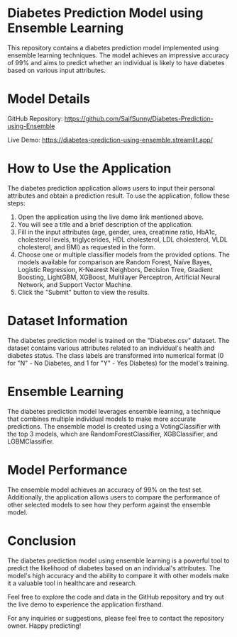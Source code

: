 # Diabetes Prediction Model using Ensemble Learning
This repository contains a diabetes prediction model implemented using ensemble learning techniques. The model achieves an impressive accuracy of 99% and aims to predict whether an individual is likely to have diabetes based on various input attributes.

# Model Details
GitHub Repository: https://github.com/SaifSunny/Diabetes-Prediction-using-Ensemble

Live Demo: https://diabetes-prediction-using-ensemble.streamlit.app/
# How to Use the Application
The diabetes prediction application allows users to input their personal attributes and obtain a prediction result. To use the application, follow these steps:

1. Open the application using the live demo link mentioned above.
2. You will see a title and a brief description of the application.
3. Fill in the input attributes (age, gender, urea, creatinine ratio, HbA1c, cholesterol levels, triglycerides, HDL cholesterol, LDL cholesterol, VLDL cholesterol, and BMI) as requested in the form.
4. Choose one or multiple classifier models from the provided options. The models available for comparison are Random Forest, Naïve Bayes, Logistic Regression, K-Nearest Neighbors, Decision Tree, Gradient Boosting, LightGBM, XGBoost, Multilayer Perceptron, Artificial Neural Network, and Support Vector Machine.
5. Click the "Submit" button to view the results.
# Dataset Information
The diabetes prediction model is trained on the "Diabetes.csv" dataset. The dataset contains various attributes related to an individual's health and diabetes status. The class labels are transformed into numerical format (0 for "N" - No Diabetes, and 1 for "Y" - Yes Diabetes) for the model's training.

# Ensemble Learning
The diabetes prediction model leverages ensemble learning, a technique that combines multiple individual models to make more accurate predictions. The ensemble model is created using a VotingClassifier with the top 3 models, which are RandomForestClassifier, XGBClassifier, and LGBMClassifier.

# Model Performance
The ensemble model achieves an accuracy of 99% on the test set. Additionally, the application allows users to compare the performance of other selected models to see how they perform against the ensemble model.

# Conclusion
The diabetes prediction model using ensemble learning is a powerful tool to predict the likelihood of diabetes based on an individual's attributes. The model's high accuracy and the ability to compare it with other models make it a valuable tool in healthcare and research.

Feel free to explore the code and data in the GitHub repository and try out the live demo to experience the application firsthand.

For any inquiries or suggestions, please feel free to contact the repository owner. Happy predicting!




